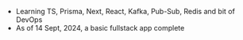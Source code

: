 - Learning TS, Prisma, Next, React, Kafka, Pub-Sub, Redis and bit of DevOps
- As of 14 Sept, 2024, a basic fullstack app complete
